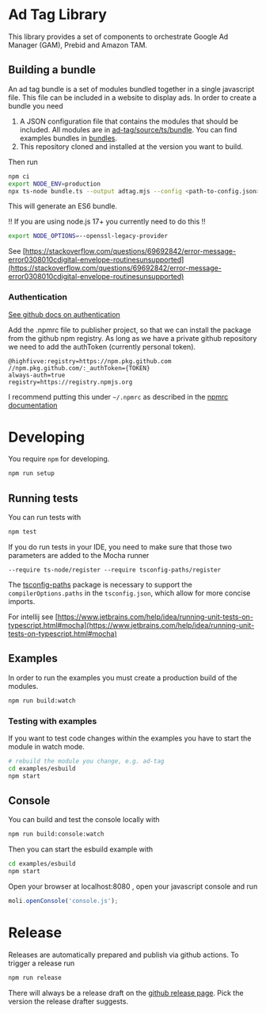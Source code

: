 # Ad Tag Library

This library provides a set of components to orchestrate Google Ad Manager (GAM), Prebid and Amazon TAM.

## Building a bundle

An ad tag bundle is a set of modules bundled together in a single javascript file. This file can be included in a website to display ads.
In order to create a bundle you need

1. A JSON configuration file that contains the modules that should be included. All modules are in [ad-tag/source/ts/bundle](ad-tag/source/ts/bundle).
   You can find examples bundles in [bundles](bundles).
2. This repository cloned and installed at the version you want to build.

Then run

```bash
npm ci
export NODE_ENV=production
npx ts-node bundle.ts --output adtag.mjs --config <path-to-config.json>
```

This will generate an ES6 bundle.

!! If you are using node.js 17+ you currently need to do this !!

```bash
export NODE_OPTIONS=--openssl-legacy-provider
```

See [https://stackoverflow.com/questions/69692842/error-message-error0308010cdigital-envelope-routinesunsupported](https://stackoverflow.com/questions/69692842/error-message-error0308010cdigital-envelope-routinesunsupported)

### Authentication
[See github docs on authentication](https://docs.github.com/en/free-pro-team@latest/packages/using-github-packages-with-your-projects-ecosystem/configuring-npm-for-use-with-github-packages)

Add the .npmrc file to publisher project, so that we can install the package from the github npm registry.
As long as we have a private github repository we need to add the authToken (currently personal token).

```
@highfivve:registry=https://npm.pkg.github.com
//npm.pkg.github.com/:_authToken={TOKEN}
always-auth=true
registry=https://registry.npmjs.org
```

I recommend putting this under `~/.npmrc` as described in the [npmrc documentation](https://docs.npmjs.com/cli/v6/configuring-npm/npmrc)

# Developing

You require `npm` for developing.

```bash
npm run setup
```

## Running tests

You can run tests with

```bash
npm test
```

If you do run tests in your IDE, you need to make sure that those two parameters are added to the Mocha runner

```
--require ts-node/register --require tsconfig-paths/register
```

The [tsconfig-paths](https://www.npmjs.com/package/tsconfig-paths) package is necessary to support the `compilerOptions.paths` in the `tsconfig.json`,
which allow for more concise imports.

For intellij see [https://www.jetbrains.com/help/idea/running-unit-tests-on-typescript.html#mocha](https://www.jetbrains.com/help/idea/running-unit-tests-on-typescript.html#mocha)

## Examples

In order to run the examples you must create a production build of the modules.

```bash
npm run build:watch
```

### Testing with examples

If you want to test code changes within the examples you have to start the module in watch mode.

```bash
# rebuild the module you change, e.g. ad-tag
cd examples/esbuild
npm start
```

## Console

You can build and test the console locally with

```bash
npm run build:console:watch
```

Then you can start the esbuild example with

```bash
cd examples/esbuild
npm start
```

Open your browser at localhost:8080 , open your javascript console and run

```javascript
moli.openConsole('console.js');
```

# Release

Releases are automatically prepared and publish via github actions. To trigger a release run

```bash
npm run release
```

There will always be a release draft on the [github release page](https://github.com/highfivve/moli-ad-tag/releases).
Pick the version the release drafter suggests.
